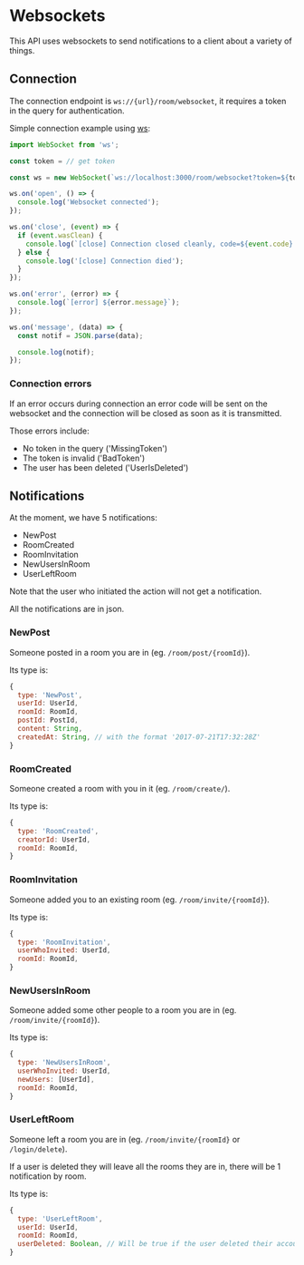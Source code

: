 # Websockets

This API uses websockets to send notifications to a client about a variety of things.

## Connection

The connection endpoint is ```ws://{url}/room/websocket```, it requires a token in the query for authentication.

Simple connection example using [ws](https://www.npmjs.com/package/ws):
```js
import WebSocket from 'ws';

const token = // get token

const ws = new WebSocket(`ws://localhost:3000/room/websocket?token=${token}`);

ws.on('open', () => {
  console.log('Websocket connected');
});

ws.on('close', (event) => {
  if (event.wasClean) {
    console.log(`[close] Connection closed cleanly, code=${event.code} reason=${event.reason}`);
  } else {
    console.log('[close] Connection died');
  }
});

ws.on('error', (error) => {
  console.log(`[error] ${error.message}`);
});

ws.on('message', (data) => {
  const notif = JSON.parse(data);

  console.log(notif);
});
```

### Connection errors

If an error occurs during connection an error code will be sent on the websocket and the connection will be closed as soon as it is transmitted.

Those errors include:
- No token in the query ('MissingToken')
- The token is invalid ('BadToken')
- The user has been deleted ('UserIsDeleted')

## Notifications

At the moment, we have 5 notifications:
- NewPost
- RoomCreated
- RoomInvitation
- NewUsersInRoom
- UserLeftRoom

Note that the user who initiated the action will not get a notification.

All the notifications are in json.

### NewPost

Someone posted in a room you are in (eg. ```/room/post/{roomId}```).

Its type is:
```js
{
  type: 'NewPost',
  userId: UserId,
  roomId: RoomId,
  postId: PostId,
  content: String,
  createdAt: String, // with the format '2017-07-21T17:32:28Z'
}
```

### RoomCreated

Someone created a room with you in it (eg. ```/room/create/```).

Its type is:
```js
{
  type: 'RoomCreated',
  creatorId: UserId,
  roomId: RoomId,
}
```

### RoomInvitation

Someone added you to an existing room (eg. ```/room/invite/{roomId}```).

Its type is:
```js
{
  type: 'RoomInvitation',
  userWhoInvited: UserId,
  roomId: RoomId,
}
```

### NewUsersInRoom

Someone added some other people to a room you are in (eg. ```/room/invite/{roomId}```).

Its type is:
```js
{
  type: 'NewUsersInRoom',
  userWhoInvited: UserId,
  newUsers: [UserId],
  roomId: RoomId,
}
```

### UserLeftRoom

Someone left a room you are in (eg. ```/room/invite/{roomId}``` or ```/login/delete```).

If a user is deleted they will leave all the rooms they are in, there will be 1 notification by room.

Its type is:
```js
{
  type: 'UserLeftRoom',
  userId: UserId,
  roomId: RoomId,
  userDeleted: Boolean, // Will be true if the user deleted their account
}
```
